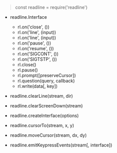 > const readline = require('readline')

- readline.Interface

  - rl.on('close', ())
  - rl.on('line', (input))
  - rl.on('line', (input))
  - rl.on('pause', ())
  - rl.on('resume', ())
  - rl.on('SIGCONT', ())
  - rl.on('SIGTSTP', ())
  - rl.close()
  - rl.pause()
  - rl.prompt([preserveCursor])
  - rl.question(query, callback)
  - rl.write(data[, key])

- readline.clearLine(stream, dir)
- readline.clearScreenDown(stream)
- readline.createInterface(options)
- readline.cursorTo(stream, x, y)
- readline.moveCursor(stream, dx, dy)
- readline.emitKeypressEvents(stream[, interface])
